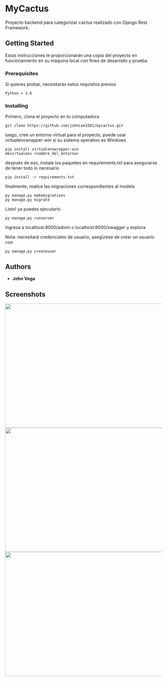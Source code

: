 # MyCactus

Proyecto backend para categorizar cactus realizado con Django Rest Framework. 

## Getting Started

Estas instrucciones le proporcionarán una copia del proyecto en funcionamiento en su máquina local con fines de desarrollo y prueba.

### Prerequisites

Si quieres probar, necesitarás estos requisitos previos

```
Python > 3.6
```

### Installing

Primero, clona el proyecto en tu computadora

```
git clone https://github.com/johnLee1501/mycactus.git
```

luego, cree un entorno virtual para el proyecto, puede usar virtualenvwrapper-win si su sistema operativo es Windows

```
pip install virtualenvwrapper-win
mkvirtualenv <nombre_del_entorno>
```

después de eso, instale los paquetes en requirements.txt para asegurarse de tener todo lo necesario

```
pip install -r requirements.txt
```

finalmente, realice las migraciones correspondientes al modelo

```
py manage.py makemigrations
py manage.py migrate
```

Listo! ya puedes ejecutarlo

```
py manage.py runserver
```

Ingresa a localhost:8000/admin o localhost:8000/swagger y explora

Nota: necesitará credenciales de usuario, asegúrese de crear un usuario con

```
py manage.py createuser
```

## Authors

* **John Vega**

## Screenshots
<img src="screenshots/admin.jpg" height="400" width="800">
<img src="screenshots/admin_cactus_model.jpg" height="400" width="800">
<img src="screenshots/swagger.jpg" height="400" width="800">
